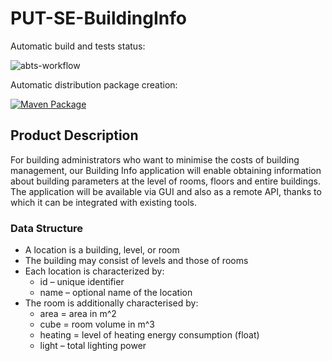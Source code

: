 # PUT-SE-BuildingInfo

Automatic build and tests status:

![abts-workflow](https://github.com/lukik45/PUT-SE-BuildingInfo/actions/workflows/ci.yml/badge.svg)

Automatic distribution package creation:

[![Maven Package](https://github.com/lukik45/PUT-SE-BuildingInfo/actions/workflows/maven-publish.yml/badge.svg)](https://github.com/lukik45/PUT-SE-BuildingInfo/actions/workflows/maven-publish.yml)

## Product Description
For building administrators who want to minimise the costs of building management, our Building Info application will enable obtaining information about building parameters at the level of rooms, floors and entire buildings. The application will be available via GUI and also as a remote API, thanks to which it can be integrated with existing tools. 

### Data Structure
- A location is a building, level, or room
- The building may consist of levels and those of rooms
- Each location is characterized by:
  -  id – unique identifier
  - name – optional name of the location
- The room is additionally characterised by:
  - area = area in m^2
  - cube = room volume in m^3
  - heating = level of heating energy consumption (float)
  - light – total lighting power
